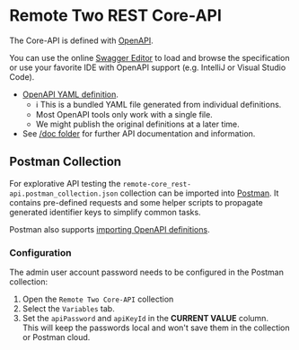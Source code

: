 # Remote Two REST Core-API

The Core-API is defined with [OpenAPI](https://www.openapis.org/).

You can use the online [Swagger Editor](https://editor.swagger.io/) to load and browse the specification or use your
favorite IDE with OpenAPI support (e.g. IntelliJ or Visual Studio Code).

- [OpenAPI YAML definition](UCR2-openapi.yaml).
  - ℹ️ This is a bundled YAML file generated from individual definitions.
  - Most OpenAPI tools only work with a single file.
  - We might publish the original definitions at a later time.
- See [/doc folder](../../doc/README.md) for further API documentation and information.

## Postman Collection

For explorative API testing the `remote-core_rest-api.postman_collection.json` collection can be imported into
[Postman](https://www.postman.com/). It contains pre-defined requests and some helper scripts to propagate generated
identifier keys to simplify common tasks.

Postman also supports [importing OpenAPI definitions](https://learning.postman.com/docs/integrations/available-integrations/working-with-openAPI/).  

### Configuration

The admin user account password needs to be configured in the Postman collection:

1. Open the `Remote Two Core-API` collection
2. Select the `Variables` tab.
3. Set the `apiPassword` and `apiKeyId` in the **CURRENT VALUE** column.  
   This will keep the passwords local and won't save them in the collection or Postman cloud.

